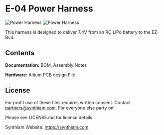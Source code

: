 # E-04 Power Harness

![Power Harness](https://live.staticflickr.com/65535/47752094371_d7be4e1886_k.jpg)
![Power Harness](https://live.staticflickr.com/65535/46962806484_26ef66dab3_k.jpg)

This harness is designed to deliver 7.4V from an RC LiPo battery to the EZ-Bv4.

## Contents

**Documentation:** BOM, Assembly Notes

**Hardware:** Altium PCB design File

## License

For profit use of these files requires written consent. Contact partners@synthiam.com. For everyone else party on!

Please see LICENSE.md for license details.

Synthiam Website: https://synthiam.com
